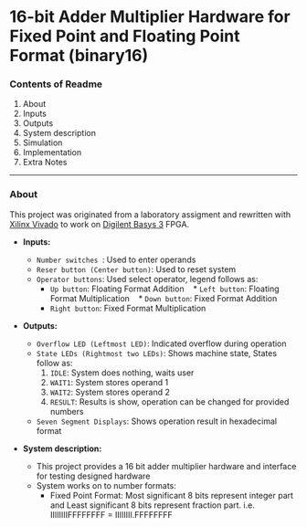 # 16-bit Adder Multiplier Hardware for Fixed Point and Floating Point Format (binary16)
### Contents of Readme
1. About
 1. Inputs
 2. Outputs
 3. System description
2. Simulation
3. Implementation
4. Extra Notes

---
### About
This project was originated from a laboratory assigment and rewritten with [Xilinx Vivado](http://www.xilinx.com/products/design-tools/vivado.html) to work on [Digilent Basys 3](https://reference.digilentinc.com/reference/programmable-logic/basys-3/reference-manual) FPGA.

* **Inputs:**
  * `Number switches `: Used to enter operands
  * `Reser button (Center button)`: Used to reset system
  * `Operator buttons`: Used select operator, legend follows as:
    * `Up button`: Floating Format Addition
    * `Left button`: Floating Format Multiplication 
    * `Down button`: Fixed Format Addition
    * `Right button`: Fixed Format Multiplication

* **Outputs:**
  * `Overflow LED (Leftmost LED)`: Indicated overflow during operation
  * `State LEDs (Rightmost two LEDs)`: Shows machine state, States follow as:
    1. `IDLE`: System does nothing, waits user
    2. `WAIT1`: System stores operand 1
    3. `WAIT2`: System stores operand 2
    4. `RESULT`: Results is show, operation can be changed for provided numbers
  * `Seven Segment Displays`: Shows operation result in hexadecimal format
 
* **System description:**
  * This project provides a 16 bit adder multiplier hardware and interface for testing designed hardware
  * System works on to number formats:
    * Fixed Point Format: Most significant 8 bits represent integer part and Least significant 8 bits represent fraction part.  i.e. IIIIIIIIFFFFFFFF = IIIIIIII.FFFFFFFF
